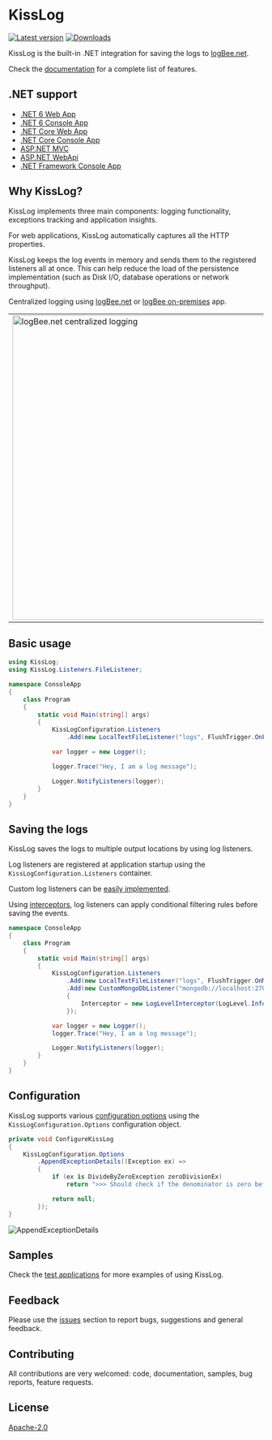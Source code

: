 # KissLog

[![Latest version](https://img.shields.io/nuget/v/KissLog.svg?style=flat-square&label=KissLog)](https://www.nuget.org/packages?q=kisslog) [![Downloads](https://img.shields.io/nuget/dt/KissLog.svg?style=flat-square&label=Downloads)](https://www.nuget.org/packages?q=kisslog)

KissLog is the built-in .NET integration for saving the logs to [logBee.net](https://logbee.net).

Check the [documentation](https://logbee.net/Docs/Integrations.KissLog-net.index.html) for a complete list of features.

## .NET support

- [.NET 6 Web App](https://logbee.net/Docs/Integrations.KissLog-net.install-instructions.dotnet6-webApp.html)
- [.NET 6 Console App](https://logbee.net/Docs/Integrations.KissLog-net.install-instructions.dotnet6-consoleApp.html)
- [.NET Core Web App](https://logbee.net/Docs/Integrations.KissLog-net.install-instructions.netcore-webApp.html)
- [.NET Core Console App](https://logbee.net/Docs/Integrations.KissLog-net.install-instructions.netcore-consoleApp.html)
- [ASP.NET MVC](https://logbee.net/Docs/Integrations.KissLog-net.install-instructions.aspnet-mvc.html)
- [ASP.NET WebApi](https://logbee.net/Docs/Integrations.KissLog-net.install-instructions.aspnet-webapi.html)
- [.NET Framework Console App](https://logbee.net/Docs/Integrations.KissLog-net.install-instructions.netframework-consoleApp.html)

## Why KissLog?

KissLog implements three main components: logging functionality, exceptions tracking and application insights.

For web applications, KissLog automatically captures all the HTTP properties.

KissLog keeps the log events in memory and sends them to the registered listeners all at once. This can help reduce the load of the persistence implementation (such as Disk I/O, database operations or network throughput).

Centralized logging using [logBee.net](https://logbee.net) or [logBee on-premises](https://github.com/logBee-net/logBee-app) app.

<table><tr><td>
    <img alt="logBee.net centralized logging" width="600" src="https://github.com/KissLog-net/KissLog.Sdk/assets/39127098/583ff625-d0ce-4ebc-b0d7-9a3b0257d3ef" />
</td></tr></table>

## Basic usage

```csharp
using KissLog;
using KissLog.Listeners.FileListener;

namespace ConsoleApp
{
    class Program
    {
        static void Main(string[] args)
        {
            KissLogConfiguration.Listeners
                .Add(new LocalTextFileListener("logs", FlushTrigger.OnFlush));

            var logger = new Logger();

            logger.Trace("Hey, I am a log message");

            Logger.NotifyListeners(logger);
        }
    }
}
```

## Saving the logs

KissLog saves the logs to multiple output locations by using log listeners.

Log listeners are registered at application startup using the `KissLogConfiguration.Listeners` container.

Custom log listeners can be [easily implemented](https://logbee.net/Docs/Integrations.KissLog-net.examples.MongoDB-listener.html).

Using [interceptors](https://logbee.net/Docs/Integrations.KissLog-net.advanced.Filtering-the-logs.html), log listeners can apply conditional filtering rules before saving the events.

```csharp
namespace ConsoleApp
{
    class Program
    {
        static void Main(string[] args)
        {
            KissLogConfiguration.Listeners
                .Add(new LocalTextFileListener("logs", FlushTrigger.OnMessage))
                .Add(new CustomMongoDbListener("mongodb://localhost:27017", "Logs")
                {
                    Interceptor = new LogLevelInterceptor(LogLevel.Information)
                });

            var logger = new Logger();
            logger.Trace("Hey, I am a log message");

            Logger.NotifyListeners(logger);
        }
    }
}
```

## Configuration

KissLog supports various [configuration options](https://logbee.net/Docs/Integrations.KissLog-net.using-kisslog.Configuration.html) using the ``KissLogConfiguration.Options`` configuration object.

```csharp
private void ConfigureKissLog
{
    KissLogConfiguration.Options
        .AppendExceptionDetails((Exception ex) =>
        {
            if (ex is DivideByZeroException zeroDivisionEx)
                return ">>> Should check if the denominator is zero before dividing";

            return null;
        });
}
```

![AppendExceptionDetails](https://raw.githubusercontent.com/wiki/KissLog-net/KissLog.Sdk/images/AppendExceptionDetails.png)

## Samples

Check the [test applications](https://github.com/KissLog-net/KissLog.Sdk/tree/master/testApps) for more examples of using KissLog.

## Feedback

Please use the [issues](https://github.com/KissLog-net/KissLog.Sdk/issues) section to report bugs, suggestions and general feedback.

## Contributing

All contributions are very welcomed: code, documentation, samples, bug reports, feature requests.

## License

[Apache-2.0](LICENSE.md)
